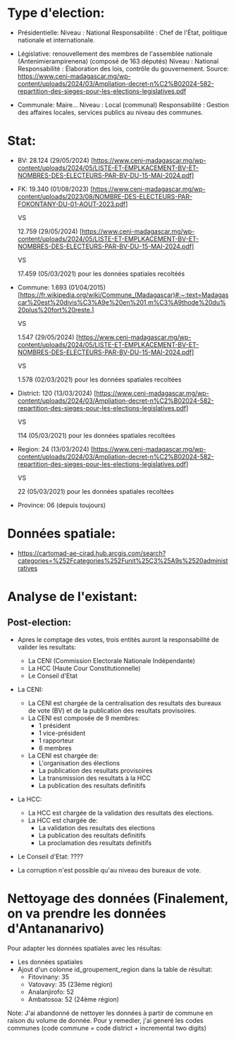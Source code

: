# Type d'election:

- Présidentielle:
  Niveau : National
  Responsabilité : Chef de l'État, politique nationale et internationale.

- Législative: renouvellement des membres de l'assemblée nationale (Antenimierampirenena) (composé de 163 députés)
  Niveau : National
  Responsabilité : Élaboration des lois, contrôle du gouvernement.
  Source: https://www.ceni-madagascar.mg/wp-content/uploads/2024/03/Ampliation-decret-n%C2%B02024-582-repartition-des-sieges-pour-les-elections-legislatives.pdf

- Communale: Maire...
  Niveau : Local (communal)
  Responsabilité : Gestion des affaires locales, services publics au niveau des communes.

# Stat:

- BV: 28.124 (29/05/2024) [https://www.ceni-madagascar.mg/wp-content/uploads/2024/05/LISTE-ET-EMPLKACEMENT-BV-ET-NOMBRES-DES-ELECTEURS-PAR-BV-DU-15-MAI-2024.pdf]

- FK:
  19.340 (01/08/2023) [https://www.ceni-madagascar.mg/wp-content/uploads/2023/08/NOMBRE-DES-ELECTEURS-PAR-FOKONTANY-DU-01-AOUT-2023.pdf]

  VS

  12.759 (29/05/2024) [https://www.ceni-madagascar.mg/wp-content/uploads/2024/05/LISTE-ET-EMPLKACEMENT-BV-ET-NOMBRES-DES-ELECTEURS-PAR-BV-DU-15-MAI-2024.pdf]
  
  VS
  
  17.459 (05/03/2021) pour les données spatiales recoltéés

- Commune:
  1.693 (01/04/2015) [https://fr.wikipedia.org/wiki/Commune_(Madagascar)#:~:text=Madagascar%20est%20divis%C3%A9e%20en%201,m%C3%A9thode%20du%20plus%20fort%20reste.]

  VS

  1.547 (29/05/2024) [https://www.ceni-madagascar.mg/wp-content/uploads/2024/05/LISTE-ET-EMPLKACEMENT-BV-ET-NOMBRES-DES-ELECTEURS-PAR-BV-DU-15-MAI-2024.pdf]
  
  VS
  
  1.578 (02/03/2021) pour les données spatiales recoltées

- District:
  120 (13/03/2024) [https://www.ceni-madagascar.mg/wp-content/uploads/2024/03/Ampliation-decret-n%C2%B02024-582-repartition-des-sieges-pour-les-elections-legislatives.pdf]
  
  VS
  
  114 (05/03/2021) pour les données spatiales recoltées

- Region: 
  24 (13/03/2024) [https://www.ceni-madagascar.mg/wp-content/uploads/2024/03/Ampliation-decret-n%C2%B02024-582-repartition-des-sieges-pour-les-elections-legislatives.pdf]
  
  VS
  
  22 (05/03/2021) pour les données spatiales recoltées

- Province: 06 (depuis toujours)

# Données spatiale:

- https://cartomad-ae-cirad.hub.arcgis.com/search?categories=%252Fcategories%252Funit%25C3%25A9s%2520administratives

# Analyse de l'existant:

## Post-election:

- Apres le comptage des votes, trois entités auront la responsabilité de valider les resultats:

  - La CENI (Commission Electorale Nationale Indépendante)
  - La HCC (Haute Cour Constitutionnelle)
  - Le Conseil d'Etat

- La CENI:

  - La CENI est chargée de la centralisation des resultats des bureaux de vote (BV) et de la publication des resultats provisoires.
  - La CENI est composée de 9 membres:
    - 1 président
    - 1 vice-président
    - 1 rapporteur
    - 6 membres
  - La CENI est chargée de:
    - L'organisation des élections
    - La publication des resultats provisoires
    - La transmission des resultats à la HCC
    - La publication des resultats definitifs

- La HCC:

  - La HCC est chargée de la validation des resultats des elections.
  - La HCC est chargée de:
    - La validation des resultats des elections
    - La publication des resultats definitifs
    - La proclamation des resultats definitifs

- Le Conseil d'Etat:
  ????

- La corruption n'est possible qu'au niveau des bureaux de vote.


# Nettoyage des données (Finalement, on va prendre les données d'Antananarivo)

Pour adapter les données spatiales avec les résultas:

- Les données spatiales
- Ajout d'un colonne id_groupement_region dans la table de résultat:
	- Fitovinany: 35
	- Vatovavy: 35 (23ème région)
	- Analanjirofo: 52
	- Ambatosoa: 52 (24ème région)

Note: J'ai abandonné de nettoyer les données à partir de commune en raison du volume de donnée.
Pour y remedier, j'ai generé les codes communes (code commune = code district + incremental two digits)